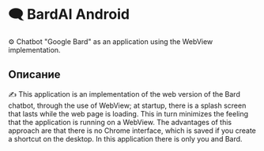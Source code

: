 # 🗨️ BardAI Android
⚙️ Chatbot "Google Bard" as an application using the WebView implementation.
## Описание
✍️ This application is an implementation of the web version of the Bard chatbot, through the use of WebView; at startup, there is a splash screen that lasts while the web page is loading.
 This in turn minimizes the feeling that the application is running on a WebView.
 The advantages of this approach are that there is no Chrome interface, which is saved if you create a shortcut on the desktop.  In this application there is only you and Bard.
